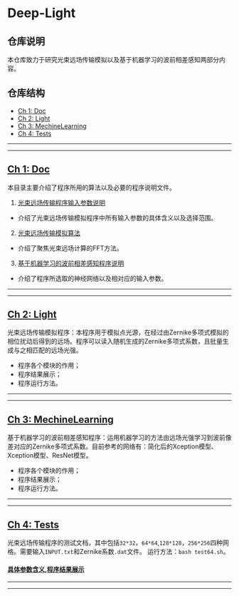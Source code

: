 # Deep-Light
## 仓库说明

本仓库致力于研究光束远场传输模拟以及基于机器学习的波前相差感知两部分内容。

## 仓库结构

  * [Ch 1: Doc](#ch-1-doc)
  * [Ch 2: Light](#ch-2-light)
  * [Ch 3: MechineLearning](#ch-3-mechinelearning)
  * [Ch 4: Tests](#ch-4-support-vector-machines)
  
---
---

## [Ch 1: Doc](doc/README.md)
本目录主要介绍了程序所用的算法以及必要的程序说明文件。
 1. [光束远场传输程序输入参数说明](doc/documentation.md)
  * 介绍了光束远场传输模拟程序中所有输入参数的具体含义以及选择范围。
 2. [光束远场传输模拟算法]()
  * 介绍了聚焦光束远场计算的FFT方法。
 3. [基于机器学习的波前相差感知程序说明]()  
  * 介绍了程序所选取的神经网络以及相对应的输入参数。
---
---  
## [Ch 2: Light](light/README.md)
光束远场传输模拟程序：本程序用于模拟点光源，在经过由Zernike多项式模拟的相位扰动后得到的远场。程序可以读入随机生成的Zernike多项式系数，且批量生成与之相匹配的远场光强。
  * 程序各个模块的作用；
  * 程序结果展示；
  * 程序运行方法。
---
---
## [Ch 3: MechineLearning](mechinelearning/README.md)
基于机器学习的波前相差感知程序：运用机器学习的方法由远场光强学习到波前像差对应的Zernike多项式系数。目前参考的网络有：简化后的Xception模型、Xception模型、ResNet模型。
  * 程序各个模块的作用；
  * 程序结果展示；
  * 程序运行方法。
---
---
## [Ch 4: Tests](tests/README.md)
光束远场传输程序的测试文档，其中包括`32*32`，`64*64`,`128*128`，`256*256`四种网格。需要输入`INPUT.txt`和Zernike系数`.dat`文件。
运行方法：`bash test64.sh`。

#### [具体参数含义](doc/documentation.md),[程序结果展示](light/README.md)
---
---
